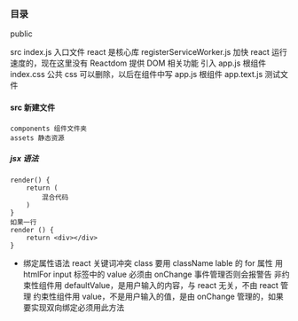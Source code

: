 ### 目录

public

src
index.js 入口文件
react 是核心库
registerServiceWorker.js 加快 react 运行速度的，现在这里没有
Reactdom 提供 DOM 相关功能
引入 app.js 根组件
index.css 公共 css 可以删除，以后在组件中写
app.js 根组件
app.text.js 测试文件

#### src 新建文件

    components 组件文件夹
    assets 静态资源

##### jsx 语法

```
render() {
    return (
        混合代码
    )
}
如果一行
render () {
    return <div></div>
}
```

- 绑定属性语法 react 关键词冲突
  class 要用 className
  lable 的 for 属性 用 htmlFor
  input 标签中的 value 必须由 onChange 事件管理否则会报警告
  非约束性组件用 defaultValue，是用户输入的内容，与 react 无关，不由 react 管理
  约束性组件用 value，不是用户输入的值，是由 onChange 管理的，如果要实现双向绑定必须用此方法
